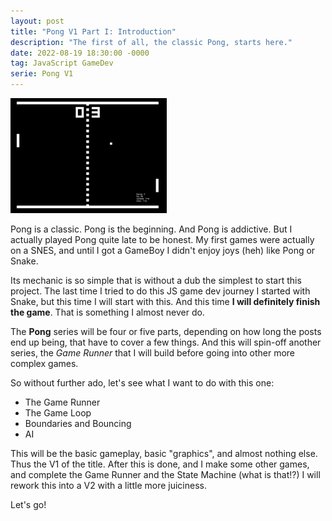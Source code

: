 ```yaml
---
layout: post
title: "Pong V1 Part I: Introduction"
description: "The first of all, the classic Pong, starts here."
date: 2022-08-19 18:30:00 -0000
tag: JavaScript GameDev
serie: Pong V1
---
```

![Pong](../images/pong1.png) 

Pong is a classic. Pong is the beginning. And Pong is addictive. But I actually played Pong quite late to be honest. My first games were actually on a SNES, and until I got a GameBoy I didn't enjoy joys (heh) like Pong or Snake.

Its mechanic is so simple that is without a dub the simplest to start this project. The last time I tried to do this JS game dev journey I started with Snake, but this time I will start with this. And this time **I will definitely finish the game**. That is something I almost never do.

The **Pong** series will be four or five parts, depending on how long the posts end up being, that have to cover a few things. And this will spin-off another series, the _Game Runner_ that I will build before going into other more complex games.

So without further ado, let's see what I want to do with this one:

* The Game Runner
* The Game Loop
* Boundaries and Bouncing
* AI

This will be the basic gameplay, basic "graphics", and almost nothing else. Thus the V1 of the title. After this is done, and I make some other games, and complete the Game Runner and the State Machine (what is that!?) I will rework this into a V2 with a little more juiciness.

Let's go!